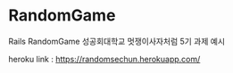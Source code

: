 # RandomGame

Rails RandomGame
성공회대학교 멋쟁이사자처럼 5기 과제 예시

heroku link : https://randomsechun.herokuapp.com/

